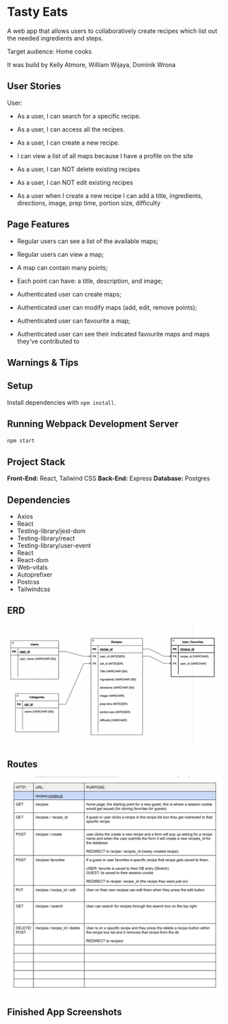 Tasty Eats 
=========

A web app that allows users to collaboratively create recipes which list out the needed ingredients and steps. 

Target audience: Home cooks 

It was build by Kelly Atmore, William Wijaya, Dominik Wrona 


## User Stories

User:
- As a user, I can search for a specific recipe. 

- As a user, I can access all the recipes. 

- As a user, I can create a new recipe. 

- I can view a list of all maps because I have a profile on the site

- As a user, I can NOT delete existing recipes

- As a user, I can NOT edit existing recipes 
 
- As a user when I create a new recipe I can add a title, ingredients, directions, image, prep time, portion size, difficulty

## Page Features 

- Regular users can see a list of the available maps;

- Regular users can view a map;

- A map can contain many points;

- Each point can have: a title, description, and image;

- Authenticated user can create maps;

- Authenticated user can modify maps (add, edit, remove points);

- Authenticated user can favourite a map;

- Authenticated user can see their indicated favourite maps and maps they've contributed to

## Warnings & Tips

## Setup
Install dependencies with `npm install`.
## Running Webpack Development Server
```sh
npm start
```


## Project Stack
__Front-End:__ React, Tailwind CSS
__Back-End:__ Express
__Database:__ Postgres

## Dependencies

- Axios
- React
- Testing-library/jest-dom
- Testing-library/react
- Testing-library/user-event
- React
- React-dom
- Web-vitals
- Autoprefixer
- Postcss
- Tailwindcss
 
## ERD

!['ERD'](client/src/docs/ERD.png)

## Routes

!['Routes'](client/src/docs/Routes.jpg)

## Finished App Screenshots